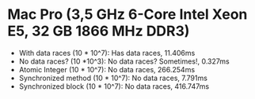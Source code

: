 # Mac Pro (3,5 GHz 6-Core Intel Xeon E5, 32 GB 1866 MHz DDR3)

- With data races (10 * 10^7): Has data races, 11.406ms
- No data races? (10 *10^3): No data races? Sometimes!, 0.327ms
- Atomic Integer (10 * 10^7): No data races, 266.254ms
- Synchronized method (10 * 10^7): No data races, 7.791ms
- Synchronized block (10 * 10^7): No data races, 416.747ms

